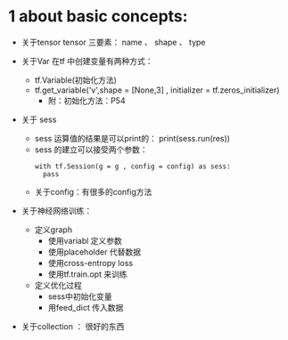 # 1 about basic concepts:

- 关于tensor
  tensor 三要素： name 、 shape 、 type

- 关于Var
  在tf 中创建变量有两种方式：
  - tf.Variable(初始化方法)
  - tf.get_variable('v',shape = [None,3] , initializer = tf.zeros_initializer)
    - 附：初始化方法：P54
    
- 关于 sess
  - sess 运算值的结果是可以print的： print(sess.run(res))
  - sess 的建立可以接受两个参数：
    ```
    with tf.Session(g = g , config = config) as sess:
      pass
    ```
  - 关于config：有很多的config方法
  
- 关于神经网络训练：
  - 定义graph
    - 使用variabl 定义参数
    - 使用placeholder 代替数据
    - 使用cross-entropy loss
    - 使用tf.train.opt 来训练
  - 定义优化过程
    - sess中初始化变量
    - 用feed_dict 传入数据
 - 关于collection ： 很好的东西
